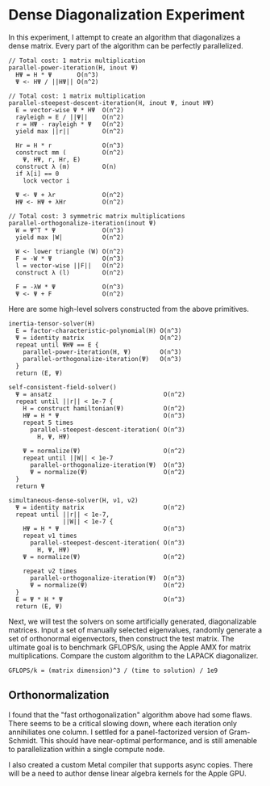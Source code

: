 # Dense Diagonalization Experiment

In this experiment, I attempt to create an algorithm that diagonalizes a dense
matrix. Every part of the algorithm can be perfectly parallelized.

```
// Total cost: 1 matrix multiplication
parallel-power-iteration(H, inout Ψ)
  HΨ = H * Ψ       O(n^3)
  Ψ <- HΨ / ||HΨ|| O(n^2)

// Total cost: 1 matrix multiplication
parallel-steepest-descent-iteration(H, inout Ψ, inout HΨ)
  E = vector-wise Ψ * HΨ  O(n^2)
  rayleigh = E / ||Ψ||    O(n^2)
  r = HΨ - rayleigh * Ψ   O(n^2)
  yield max ||r||         O(n^2)
  
  Hr = H * r              O(n^3)
  construct mm (          O(n^2)
    Ψ, HΨ, r, Hr, E)
  construct λ (m)         O(n)
  if λ[i] == 0
    lock vector i

  Ψ <- Ψ + λr             O(n^2)
  HΨ <- HΨ + λHr          O(n^2)

// Total cost: 3 symmetric matrix multiplications
parallel-orthogonalize-iteration(inout Ψ)
  W = Ψ^T * Ψ             O(n^3)
  yield max |W|           O(n^2)

  W <- lower triangle (W) O(n^2)
  F = -W * Ψ              O(n^3)
  l = vector-wise ||F||   O(n^2)
  construct λ (l)         O(n^2)
  
  F = -λW * Ψ             O(n^3)
  Ψ <- Ψ + F              O(n^2)
```

Here are some high-level solvers constructed from the above primitives.

```
inertia-tensor-solver(H)
  E = factor-characteristic-polynomial(H) O(n^3)
  Ψ = identity matrix                     O(n^2)
  repeat until ΨHΨ == E {
    parallel-power-iteration(H, Ψ)        O(n^3)
    parallel-orthogonalize-iteration(Ψ)   O(n^3)
  }
  return (E, Ψ)

self-consistent-field-solver()
  Ψ = ansatz                               O(n^2)
  repeat until ||r|| < 1e-7 {
    H = construct hamiltonian(Ψ)           O(n^2)
    HΨ = H * Ψ                             O(n^3)
    repeat 5 times
      parallel-steepest-descent-iteration( O(n^3)
        H, Ψ, HΨ)
    
    Ψ = normalize(Ψ)                       O(n^2)
    repeat until ||W|| < 1e-7
      parallel-orthogonalize-iteration(Ψ)  O(n^3)
      Ψ = normalize(Ψ)                     O(n^2)
  }
  return Ψ

simultaneous-dense-solver(H, ν1, ν2)
  Ψ = identity matrix                      O(n^2)
  repeat until ||r|| < 1e-7,
               ||W|| < 1e-7 {
    HΨ = H * Ψ                             O(n^3)
    repeat ν1 times
      parallel-steepest-descent-iteration( O(n^3)
        H, Ψ, HΨ)
    Ψ = normalize(Ψ)                       O(n^2)
    
    repeat ν2 times
      parallel-orthogonalize-iteration(Ψ)  O(n^3)
      Ψ = normalize(Ψ)                     O(n^2)
  }
  E = Ψ * H * Ψ                            O(n^3)
  return (E, Ψ)
```

Next, we will test the solvers on some artificially generated, diagonalizable
matrices. Input a set of manually selected eigenvalues, randomly generate a
set of orthonormal eigenvectors, then construct the test matrix. The ultimate
goal is to benchmark GFLOPS/k, using the Apple AMX for matrix multiplications.
Compare the custom algorithm to the LAPACK diagonalizer.

```
GFLOPS/k = (matrix dimension)^3 / (time to solution) / 1e9
```

## Orthonormalization

I found that the "fast orthogonalization" algorithm above had some flaws. There seems to be a critical slowing down, where each iteration only annihiliates one column. I settled for a panel-factorized version of Gram-Schmidt. This should have near-optimal performance, and is still amenable to parallelization within a single compute node.

I also created a custom Metal compiler that supports async copies. There will be a need to author dense linear algebra kernels for the Apple GPU.
